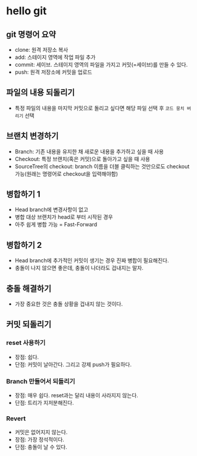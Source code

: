 # hello git

## git 명령어 요약

- clone: 원격 저장소 복사
- add: 스테이지 영역에 작업 파일 추가
- commit: 세이브. 스테이지 영역의 파일을 가지고 커밋(=세이브)를 만들 수 있다.
- push: 원격 저장소에 커밋을 업로드

## 파일의 내용 되돌리기

- 특정 파일의 내용을 마지막 커밋으로 돌리고 싶다면 해당 파일 선택 후 `코드 뭉치 버리기` 선택

## 브랜치 변경하기

- Branch: 기존 내용을 유지한 채 새로운 내용을 추가하고 싶을 때 사용
- Checkout: 특정 브랜치(혹은 커밋)으로 돌아가고 싶을 때 사용
- SourceTree의 checkout: branch 이름을 더블 클릭하는 것만으로도 checkout 가능(원래는 명령어로 checkout을 입력해야함)

## 병합하기 1

- Head branch에 변경사항이 없고
- 병합 대상 브랜치가 head로 부터 시작된 경우
- 아주 쉽게 병합 가능 = Fast-Forward

## 병합하기 2

- Head branch에 추가적인 커밋이 생기는 경우 진짜 병합이 필요해진다.
- 충돌이 나지 않으면 좋은데, 충돌이 나더라도 겁내지는 말자.

## 충돌 해결하기

- 가장 중요한 것은 충돌 상황을 겁내지 않는 것이다.

## 커밋 되돌리기

### reset 사용하기

- 장점: 쉽다.
- 단점: 커밋이 날아간다. 그리고 강제 push가 필요하다.

### Branch 만들어서 되돌리기

- 장점: 매우 쉽다. reset과는 달리 내용이 사라지지 않는다.
- 단점: 트리가 지저분해진다.

### Revert

- 커밋은 없어지지 않는다.
- 장점: 가장 정석적이다.
- 단점: 충돌이 날 수 있다.
